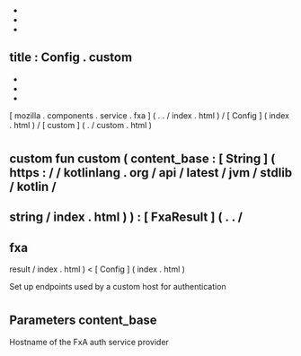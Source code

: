 -
-
-
title
:
Config
.
custom
-
-
-
-
[
mozilla
.
components
.
service
.
fxa
]
(
.
.
/
index
.
html
)
/
[
Config
]
(
index
.
html
)
/
[
custom
]
(
.
/
custom
.
html
)
#
custom
fun
custom
(
content_base
:
[
String
]
(
https
:
/
/
kotlinlang
.
org
/
api
/
latest
/
jvm
/
stdlib
/
kotlin
/
-
string
/
index
.
html
)
)
:
[
FxaResult
]
(
.
.
/
-
fxa
-
result
/
index
.
html
)
<
[
Config
]
(
index
.
html
)
>
Set
up
endpoints
used
by
a
custom
host
for
authentication
#
#
#
Parameters
content_base
-
Hostname
of
the
FxA
auth
service
provider
